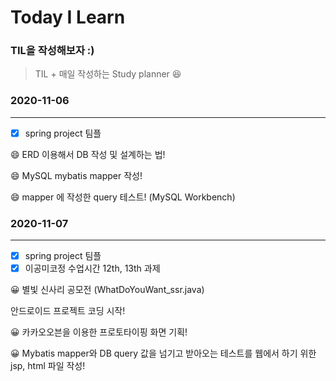 # Today I Learn

### TIL을 작성해보자 :)

> TIL + 매일 작성하는 Study planner 😆

### 2020-11-06

---

- [x]  spring project 팀플

😄 ERD 이용해서 DB 작성 및 설계하는 법!

😄 MySQL mybatis mapper 작성!

😄 mapper 에 작성한 query 테스트! (MySQL Workbench)

### 2020-11-07

---

- [x]  spring project 팀플
- [x]  이공미코정 수업시간 12th, 13th 과제

😀 별빛 신사리 공모전 (WhatDoYouWant_ssr.java) 

안드로이드 프로젝트 코딩 시작!

😀 카카오오븐을 이용한 프로토타이핑 화면 기획!

😀 Mybatis mapper와 DB query 값을 넘기고 받아오는 테스트를 웹에서 하기 위한 jsp, html 파일 작성!